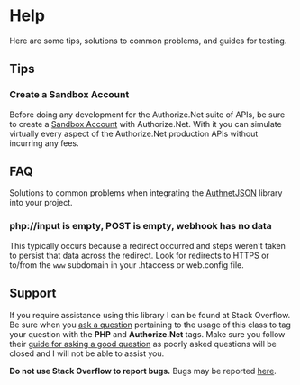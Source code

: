 # Help

Here are some tips, solutions to common problems, and guides for testing.

## Tips

### Create a Sandbox Account

Before doing any development for the Authorize.Net suite of APIs, be sure to create a 
[Sandbox Account](https://developer.authorize.net/hello_world/sandbox/) with Authorize.Net. With it you can simulate virtually
every aspect of the Authorize.Net production APIs without incurring any fees.

## FAQ

Solutions to common problems when integrating the [AuthnetJSON](https://github.com/stymiee/authnetjson) library into your project.

### php://input is empty, POST is empty, webhook has no data
This typically occurs because a redirect occurred and steps weren't taken to persist that data across the redirect. 
Look for redirects to HTTPS or to/from the `www` subdomain in your .htaccess or web.config file. 

## Support

If you require assistance using this library I can be found at Stack Overflow. Be sure when you
[ask a question](http://stackoverflow.com/questions/ask?tags=php,authorize.net) pertaining to the usage of
this class to tag your question with the **PHP** and **Authorize.Net** tags. Make sure you follow their
[guide for asking a good question](http://stackoverflow.com/help/how-to-ask) as poorly asked questions will be closed
and I will not be able to assist you.

**Do not use Stack Overflow to report bugs.** Bugs may be reported [here](https://github.com/stymiee/authnetjson/issues/new).
